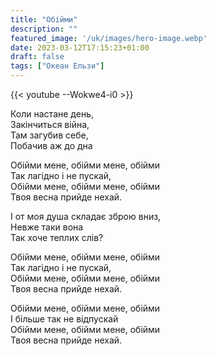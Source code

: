 ```yaml
---
title: "Обійми"
description: ""
featured_image: '/uk/images/hero-image.webp'
date: 2023-03-12T17:15:23+01:00
draft: false
tags: ["Океан Ельзи"]
---
```


{{< youtube --Wokwe4-i0 >}}

Коли настане день,  
Закінчиться війна,  
Там загубив себе,  
Побачив аж до дна

Обійми мене, обійми мене, обійми  
Так лагідно і не пускай,  
Обійми мене, обійми мене, обійми  
Твоя весна прийде нехай.

І от моя душа складає зброю вниз,  
Невже таки вона  
Так хоче теплих слів?

Обійми мене, обійми мене, обійми  
Так лагідно і не пускай,  
Обійми мене, обійми мене, обійми  
Твоя весна прийде нехай.

Обійми мене, обійми мене, обійми  
І більше так не відпускай  
Обійми мене, обійми мене, обійми  
Твоя весна прийде нехай.
